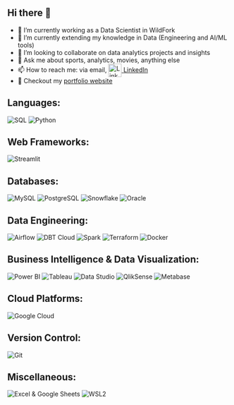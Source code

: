 ## Hi there 👋

- 🔭 I’m currently working as a Data Scientist in WildFork
- 🌱 I’m currently extending my knowledge in Data (Engineering and AI/ML tools)
- 👯 I’m looking to collaborate on data analytics projects and insights
- 💬 Ask me about sports, analytics, movies, anything else
- 📫 How to reach me: via email,  <a href="https://www.linkedin.com/in/camilo-manzur-4b7137a8/" target="blank"><img align="center" src="https://img.icons8.com/color/48/000000/linkedin.png" alt="LinkedIn" width="30" height="30" /> [LinkedIn](https://www.linkedin.com/in/camilo-manzur-4b7137a8/)
- 💼 Checkout my [portfolio website](https://camiloms10.github.io/)

## Languages:

![SQL](https://img.shields.io/badge/SQL-black?style=for-the-badge&logo=mysql&logocolor=white)
![Python](https://img.shields.io/badge/PYTHON-black?style=for-the-badge&logo=python)

## Web Frameworks:

![Streamlit](https://img.shields.io/badge/streamlit-black?style=for-the-badge&logo=streamlit)

## Databases:

![MySQL](https://img.shields.io/badge/MySQL-black?style=for-the-badge&logo=Mysql)
![PostgreSQL](https://img.shields.io/badge/PostgreSQL-black?style=for-the-badge&logo=postgresql)
![Snowflake](https://img.shields.io/badge/snowflake-black?style=for-the-badge&logo=snowflake)
![Oracle](https://img.shields.io/badge/Oracle-black?style=for-the-badge&logo=oracle)

## Data Engineering:

![Airflow](https://img.shields.io/badge/AIRFLOW-black?style=for-the-badge&logo=apacheairflow)
![DBT Cloud](https://img.shields.io/badge/DBT%20CLOUD-black?style=for-the-badge&logo=dbt)
![Spark](https://img.shields.io/badge/SPARK-black?style=for-the-badge&logo=apachespark)
![Terraform](https://img.shields.io/badge/Terraform-black?style=for-the-badge&logo=terraform)
![Docker](https://img.shields.io/badge/DOCKER-black?style=for-the-badge&logo=docker)

## Business Intelligence & Data Visualization:

![Power BI](https://img.shields.io/badge/Power%20BI-black?style=for-the-badge&logo=power-bi&logocolor=white)
![Tableau](https://img.shields.io/badge/tableau-black?style=for-the-badge&logo=tableau)
![Data Studio](https://img.shields.io/badge/GOOGLE%20DATA%20STUDIO-black?style=for-the-badge&logo=google)
![QlikSense](https://img.shields.io/badge/QlikSense-black?style=for-the-badge&logo=qlik)
![Metabase](https://img.shields.io/badge/Metabase-black?style=for-the-badge&logo=metabase)

## Cloud Platforms:

![Google Cloud](https://img.shields.io/badge/Google%20Cloud-black?style=for-the-badge&logo=googlecloud)

## Version Control:

![Git](https://img.shields.io/badge/git-black?style=for-the-badge&logo=git)

## Miscellaneous:

![Excel & Google Sheets](https://img.shields.io/badge/Excel-black?style=for-the-badge&logo=microsoft-excel)
![WSL2](https://img.shields.io/badge/WSL2-black?style=for-the-badge&logo=ubuntu)
